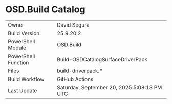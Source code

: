 ﻿# OSD.Build Catalog

| | |
|-|-|
| Owner | David Segura |
| Build Version | 25.9.20.2 |
| PowerShell Module | OSD.Build |
| PowerShell Function | Build-OSDCatalogSurfaceDriverPack |
| Files | build-driverpack.* |
| Build Workflow | GitHub Actions |
| Last Update | Saturday, September 20, 2025 5:08:13 PM UTC |
